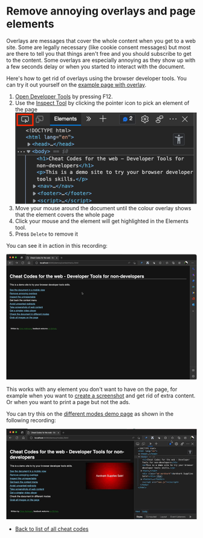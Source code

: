 # Remove annoying overlays and page elements

Overlays are messages that cover the whole content when you get to a web site. Some are legally necessary (like cookie consent messages) but most are there to tell you that things aren't free and you should subscribe to get to the content. Some overlays are especially annoying as they show up with a few seconds delay or when you started to interact with the document.

Here's how to get rid of overlays using the browser developer tools. You can try it out yourself on the [example page with overlay](https://codepo8.github.io/web-cheatcodes/demos/overlay.html).

1. [Open Developer Tools](https://docs.microsoft.com/microsoft-edge/devtools-guide-chromium/overview#open-devtools) by pressing F12.
1. Use the [Inspect Tool](https://docs.microsoft.com/microsoft-edge/devtools-guide-chromium/css/inspect) by clicking the pointer icon to pick an element of the page
    ![The Inspect tool button](screencasts/pointer.png)
1. Move your mouse around the document until the colour overlay shows that the element covers the whole page
1. Click your mouse and the element will get highlighted in the Elements tool.
1. Press `Delete` to remove it

You can see it in action in this recording:

![Screencast showing how to remove the overlay](screencasts/remove-overlay.gif)

This works with any element you don't want to have on the page, for example when you want to [create a screenshot](screenshots.md) and get rid of extra content. Or when you want to print a page but not the ads.

You can try this on the [different modes demo page](https://codepo8.github.io/web-cheatcodes/page-modes.html) as shown in the following recording:

![Removing an annoying ad using the Inspect Tool](screencasts/remove-ad.gif)


* [Back to list of all cheat codes](README.md)